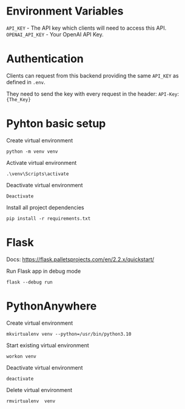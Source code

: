 # Environment Variables

`API_KEY` - The API key which clients will need to access this API.
`OPENAI_API_KEY` - Your OpenAI API Key.

# Authentication

Clients can request from this backend providing the same `API_KEY` as defined in `.env`.

They need to send the key with every request in the header: `API-Key`:`{The_Key}`

# Pyhton basic setup

Create virtual environment

```
python -m venv venv
```

Activate virtual environment

```
.\venv\Scripts\activate
```

Deactivate virtual environment

```
Deactivate
```

Install all project dependencies

```
pip install -r requirements.txt
```

# Flask

Docs: https://flask.palletsprojects.com/en/2.2.x/quickstart/

Run Flask app in debug mode

```
flask --debug run
```

# PythonAnywhere

Create virtual environment

```
mkvirtualenv venv --python=/usr/bin/python3.10
```

Start existing virtual environment

```
workon venv
```

Deactivate virtual environment

```
deactivate
```

Delete virtual environment

```
rmvirtualenv  venv
```
